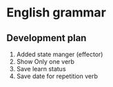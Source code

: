 # English grammar

## Development plan
1. Added state manger (effector)
2. Show Only one verb
3. Save learn status
4. Save date for repetition verb